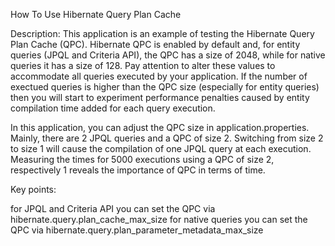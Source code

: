 How To Use Hibernate Query Plan Cache

Description: This application is an example of testing the Hibernate Query Plan Cache (QPC). Hibernate QPC is enabled by default and, for entity queries (JPQL and Criteria API), the QPC has a size of 2048, while for native queries it has a size of 128. Pay attention to alter these values to accommodate all queries executed by your application. If the number of exectued queries is higher than the QPC size (especially for entity queries) then you will start to experiment performance penalties caused by entity compilation time added for each query execution.

In this application, you can adjust the QPC size in application.properties. Mainly, there are 2 JPQL queries and a QPC of size 2. Switching from size 2 to size 1 will cause the compilation of one JPQL query at each execution. Measuring the times for 5000 executions using a QPC of size 2, respectively 1 reveals the importance of QPC in terms of time.

Key points:

for JPQL and Criteria API you can set the QPC via hibernate.query.plan_cache_max_size
for native queries you can set the QPC via hibernate.query.plan_parameter_metadata_max_size